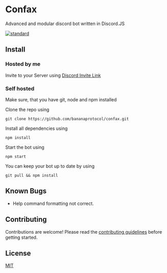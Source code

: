# Confax

Advanced and modular discord bot written in Discord.JS

[![standard][standard-image]][standard-url]

[standard-image]: https://cdn.rawgit.com/feross/standard/master/badge.svg
[standard-url]: https://github.com/feross/standard
[semistandard-image]: https://cdn.rawgit.com/flet/semistandard/master/badge.svg
[semistandard-url]: https://github.com/Flet/semistandard

## Install

### Hosted by me

Invite to your Server using [Discord Invite Link](https://discordapp.com/oauth2/authorize?client_id=319545839951544320&scope=bot)

### Self hosted

Make sure, that you have git, node and npm installed

Clone the repo using

    git clone https://github.com/bananaprotocol/confax.git

Install all dependencies using

    npm install

Start the bot using

    npm start

You can keep your bot up to date by using

    git pull && npm install

## Known Bugs

- Help command formatting not correct.

## Contributing

Contributions are welcome! Please read the [contributing guidelines](CONTRIBUTING.md) before getting started.

## License

[MIT](LICENSE)